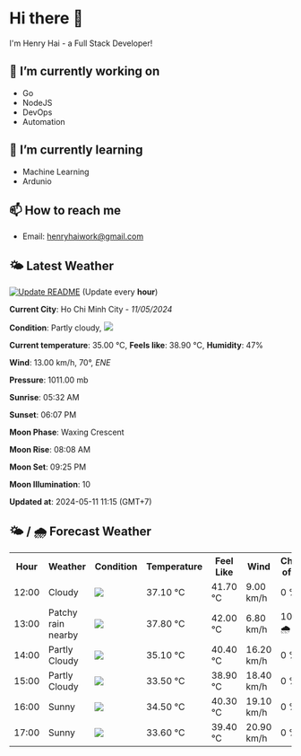 # Hi there 👋

I'm Henry Hai - a Full Stack Developer!

## 🔭 I’m currently working on

- Go
- NodeJS
- DevOps
- Automation

## 🌱 I’m currently learning

- Machine Learning
- Ardunio

## 📫 How to reach me

- Email: <henryhaiwork@gmail.com>

## 🌤️ Latest Weather
[![Update README](https://github.com/henry0hai/henry0hai/actions/workflows/udpateReadme.yml/badge.svg)](https://github.com/henry0hai/henry0hai/actions/workflows/udpateReadme.yml)
(Update every **hour**)
<!-- CURRENT_WEATHER:START -->
**Current City**: Ho Chi Minh City - *11/05/2024*

**Condition**: Partly cloudy, <img src="https://cdn.weatherapi.com/weather/64x64/day/116.png"/>

**Current temperature**: 35.00 °C, **Feels like**: 38.90 °C, **Humidity**: 47%

**Wind**: 13.00 km/h, 70°, *ENE*

**Pressure**: 1011.00 mb

**Sunrise**: 05:32 AM

**Sunset**: 06:07 PM

**Moon Phase**: Waxing Crescent

**Moon Rise**: 08:08 AM

**Moon Set**: 09:25 PM

**Moon Illumination**: 10

**Updated at**: 2024-05-11 11:15 (GMT+7)<!-- CURRENT_WEATHER:END -->

## 🌤️ / 🌧️ Forecast Weather
<!-- FORECAST_WEATHER:START -->
<table>
		<tr>
			<th>Hour</th>
			<th>Weather</th>
			<th>Condition</th>
			<th>Temperature</th>
			<th>Feel Like</th>
			<th>Wind</th>
			<th>Chance of Rain</th>
		</tr>
				<tr>
					<td>12:00</td>
					<td>Cloudy </td>
					<td><img src='https://cdn.weatherapi.com/weather/64x64/day/119.png'/></td>
					<td>37.10 °C</td>
					<td>41.70 °C</td>
					<td>9.00 km/h</td>
					<td>0 %</td>
				</tr>
				<tr>
					<td>13:00</td>
					<td>Patchy rain nearby</td>
					<td><img src='https://cdn.weatherapi.com/weather/64x64/day/176.png'/></td>
					<td>37.80 °C</td>
					<td>42.00 °C</td>
					<td>6.80 km/h</td>
					<td>100 % 🌧️</td>
				</tr>
				<tr>
					<td>14:00</td>
					<td>Partly Cloudy </td>
					<td><img src='https://cdn.weatherapi.com/weather/64x64/day/116.png'/></td>
					<td>35.10 °C</td>
					<td>40.40 °C</td>
					<td>16.20 km/h</td>
					<td>0 %</td>
				</tr>
				<tr>
					<td>15:00</td>
					<td>Partly Cloudy </td>
					<td><img src='https://cdn.weatherapi.com/weather/64x64/day/116.png'/></td>
					<td>33.50 °C</td>
					<td>38.90 °C</td>
					<td>18.40 km/h</td>
					<td>0 %</td>
				</tr>
				<tr>
					<td>16:00</td>
					<td>Sunny</td>
					<td><img src='https://cdn.weatherapi.com/weather/64x64/day/113.png'/></td>
					<td>34.50 °C</td>
					<td>40.30 °C</td>
					<td>19.10 km/h</td>
					<td>0 %</td>
				</tr>
				<tr>
					<td>17:00</td>
					<td>Sunny</td>
					<td><img src='https://cdn.weatherapi.com/weather/64x64/day/113.png'/></td>
					<td>33.60 °C</td>
					<td>39.40 °C</td>
					<td>20.90 km/h</td>
					<td>0 %</td>
				</tr>
</table>
<!-- FORECAST_WEATHER:END -->

